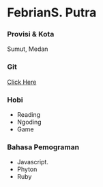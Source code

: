 # FebrianS. Putra

### Provisi & Kota

Sumut, Medan

### Git

[Click Here](https://github.com/FebrianS-putra)

### Hobi

- Reading
- Ngoding
- Game

### Bahasa Pemograman

- Javascript.
- Phyton
- Ruby
